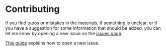 # Contributing

If you find typos or mistakes in the materials, if something is unclear, or if you have a suggestion for some information that should be added, you can let me know by opening a new issue on the [issues page](https://github.com/luketudge/introduction-to-programming/issues).

[This guide](https://help.github.com/en/github/managing-your-work-on-github/creating-an-issue) explains how to open a new issue.
